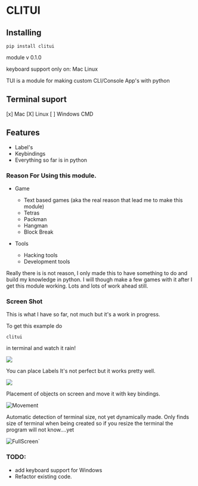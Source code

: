 # CLITUI


## Installing
```
pip install clitui
```

module v 0.1.0

keyboard support only on:
Mac
Linux

TUI is a module for making custom CLI/Console App's with python


## Terminal suport
[x] Mac
[X] Linux
[ ] Windows CMD

## Features
* Label's
* Keybindings
* Everything so far is in python

### Reason For Using this module.
* Game
    * Text based games (aka the real reason that lead me to make this module)
    * Tetras
    * Packman
    * Hangman
    * Block Break

* Tools
    * Hacking tools
    * Development tools

Really there is is not reason, I only made this to have something to do and 
build my knowledge in python.  I will though make a few games with it after I get this 
module working. Lots and lots of work ahead still.


### Screen Shot
This is what I have so far, not much but it's a work in progress.

To get this example do
```
clitui
```
in terminal and watch it rain!

![](https://user-images.githubusercontent.com/43012445/67812482-4bb45700-fa6d-11e9-8ce9-504af8e0a6d7.png)

You can place Labels
It's not perfect but it works pretty well.

![](https://user-images.githubusercontent.com/43012445/60067666-208db580-96d1-11e9-85c4-b04c7941b694.gif)

Placement of objects on screen and move it with key bindings.

![Movement](https://user-images.githubusercontent.com/43012445/59881361-007a9100-9375-11e9-942a-848c0c88d926.gif)

Automatic detection of terminal size, not yet dynamically made. Only finds
size of terminal when being created so if you resize the terminal the program will not 
know....yet

![FullScreen](https://user-images.githubusercontent.com/43012445/59881653-bcd45700-9375-11e9-91d2-c6bd90662475.gif)`


### TODO:

* add keyboard support for Windows
* Refactor existing code.
